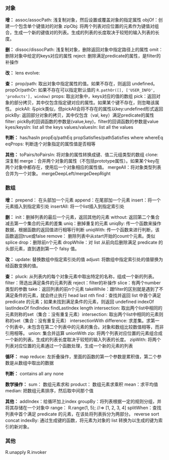 ### 对象

**增：**
assoc/assocPath: 浅复制对象，然后设置或覆盖对象的指定属性
objOf：创建一个包含单个键值对的对象
zipObj: 将两个列表对应位置的元素作为键值对组合，生成一个新的键值对的列表。生成的列表的长度取决于较短的输入列表的长度。

**删：**
dissoc/dissocPath: 浅复制对象，删除返回对象中指定路径上的属性
omit：删除对象中给定的keys对应的属性
reject: 删除满足predicate的属性，是filter的补操作

**改：**
lens
evolve:

**查：**
prop/path: 取出对象中指定属性的值。如果不存在，则返回 undefined。
propOr/pathOr: 如果不存在可以指定默认值的 `R.pathOr([], ['USER_INFO', 'products'], window)`
props: 取出对象中，keys对应的值的数组
pick：返回对象的部分拷贝，其中仅包含指定键对应的属性。如果某个键不存在，则忽略该属性。
pickAll: 与pick类似，但pickAll会将不存在的属性以key:undefined形式返回
pickBy: 返回部分对象的拷贝，其中仅包含（val, key）满足predicate的属性
filter: pickBy的回调函数的参数是(value,key)，filter的回调函数的参数是value
kyes/keysIn: list all the keys
values/valuesIn: list all the values

**判断：**
has/hasIn
propEq/pathEq
propSatisfies/pathSatisfies
where
whereEq
eqProps: 判断连个对象指定的属性值是否相等

**其他：**
toPairs/toPairsIn: 将对象的属性转换成键、值二元组类型的数组
clone: 深复制
merge：合并两个对象的属性（不包括prototype属性）。如果某个key在两个对象中都存在，使用后一个对象相应的属性值。
mergeAll：将对象类型列表合并为一个对象。
mergeDeepLeft/mergeDeepRight

### 数组
**增：**
prepend： 在头部加一个元素
append：在尾部加一个元素
insert：将一个元素插入到指定索引处
insertAll: 将一个list插入到指定索引处

**删：**
init：删掉列表的最后一个元素，返回其他的元素
without: 返回第二个集合减去第一个集合的元素的差集
uniq：删掉重复的元素
uniqBy: 传一个函数来操作数据，根据函数的返回值进行相等行判断
uniqWith: 传一个函数来进行判断，该函数返回true或false
remove： 删除列表中从start开始的count个元素。类似splice
drop：删除前n个元素
dropWhile：对 list 从前向后删除满足 predicate 的头部元素，直到遇到第一个 falsy 值。

**改：**
update: 替换数组中指定索引处的值
adjust: 将数组中指定索引处的值替换为经函数变换的值。

**查：**
pluck: 从列表内的每个对象元素中取出特定的名称，组成一个新的列表。
filter：筛选出满足条件的元素列表
reject：filter的补操作
slice：有两个number类型的参数
take：返回列表的前n个元素
takeWhile：跟filter的区别就是遇到了不满足条件的元素，就会终止执行
head
last
nth
find：查找并返回 list 中首个满足 predicate 的元素；如果未找到满足条件的元素，则返回 undefined
indexOf
lastIndexOf
findIndex
findLastIndex
length
intersection: 取出两个list中相同的元素则称的set（集合：没有重复元素）intersection: 取出两个list中相同的元素则称的set（集合：没有重复元素）
intersectionWith
difference: 求差集。求第一个列表中，未包含在第二个列表中的元素的集合。对象和数组比较数值相等，而非引用相等。
union: 集合并运算
unionWith
zip: 将两个列表对应位置的元素组合成一个新的列表。生成的列表长度取决于较短的输入列表的长度。
zipWith: 将两个列表对应位置的元素通过一个函数处理，生成一个新的元素的列表

**循环：**
map
reduce: 左折叠操作，里面的函数的第一个参数是累积值，第二个参数是从数组中取出的数据

**判断：**
contains
all
any
none

**数学操作：**
sum： 数组元素求和
product： 数组元素求乘积
mean：求平均值
median: 把数组元素排序，然后取中间那个值

**其他：**
addIndex：给循环加上index
groupBy：将列表根据一定的规则分组，并将其存储在一个对象中
range： R.range(1, 5); //=> [1, 2, 3, 4]
splitWhen：查找列表中首个满足 predicate 的元素，在该处将列表拆分为两部分。
reverse
sort
concat
indexBy: 通过生成键的函数，将元素为对象的 list 转换为以生成的键为索引的新对象。

### 其他
R.unapply
R.invoker